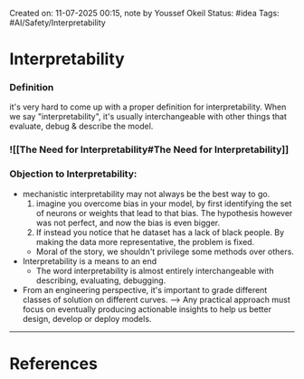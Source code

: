 Created on: 11-07-2025 00:15, note by Youssef Okeil
Status: #idea
Tags: #AI/Safety/Interpretability 
# Interpretability

### Definition
it's very hard to come up with a proper definition for interpretability.
When we say "interpretability", it's usually interchangeable with other things that evaluate, debug & describe the model.

### ![[The Need for Interpretability#The Need for Interpretability]]
### Objection to Interpretability:
- mechanistic interpretability may not always be the best way to go.
	1. imagine you overcome bias in your model, by first identifying the set of neurons or weights that lead to that bias. The hypothesis however was not perfect, and now the bias is even bigger.
	2. If instead you notice that he dataset has a lack of black people. By making the data more representative, the problem is fixed.
	- Moral of the story, we shouldn't privilege some methods over others. 
- Interpretability is a means to an end
	- The word interpretability is almost entirely interchangeable with describing, evaluating, debugging.
- From an engineering perspective, it's important  to grade different classes of solution on different curves. --> Any practical approach must focus on eventually producing actionable insights to help us better design, develop or deploy models. 




-----------------
# References